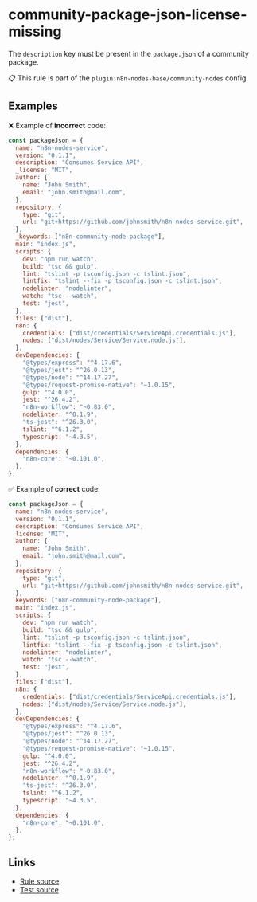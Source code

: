 [//]: # "File generated from a template. Do not edit this file directly."

# community-package-json-license-missing

The `description` key must be present in the `package.json` of a community package.

📋 This rule is part of the `plugin:n8n-nodes-base/community-nodes` config.

## Examples

❌ Example of **incorrect** code:

```js
const packageJson = {
  name: "n8n-nodes-service",
  version: "0.1.1",
  description: "Consumes Service API",
  _license: "MIT",
  author: {
    name: "John Smith",
    email: "john.smith@mail.com",
  },
  repository: {
    type: "git",
    url: "git+https://github.com/johnsmith/n8n-nodes-service.git",
  },
  _keywords: ["n8n-community-node-package"],
  main: "index.js",
  scripts: {
    dev: "npm run watch",
    build: "tsc && gulp",
    lint: "tslint -p tsconfig.json -c tslint.json",
    lintfix: "tslint --fix -p tsconfig.json -c tslint.json",
    nodelinter: "nodelinter",
    watch: "tsc --watch",
    test: "jest",
  },
  files: ["dist"],
  n8n: {
    credentials: ["dist/credentials/ServiceApi.credentials.js"],
    nodes: ["dist/nodes/Service/Service.node.js"],
  },
  devDependencies: {
    "@types/express": "^4.17.6",
    "@types/jest": "^26.0.13",
    "@types/node": "^14.17.27",
    "@types/request-promise-native": "~1.0.15",
    gulp: "^4.0.0",
    jest: "^26.4.2",
    "n8n-workflow": "~0.83.0",
    nodelinter: "^0.1.9",
    "ts-jest": "^26.3.0",
    tslint: "^6.1.2",
    typescript: "~4.3.5",
  },
  dependencies: {
    "n8n-core": "~0.101.0",
  },
};
```

✅ Example of **correct** code:

```js
const packageJson = {
  name: "n8n-nodes-service",
  version: "0.1.1",
  description: "Consumes Service API",
  license: "MIT",
  author: {
    name: "John Smith",
    email: "john.smith@mail.com",
  },
  repository: {
    type: "git",
    url: "git+https://github.com/johnsmith/n8n-nodes-service.git",
  },
  keywords: ["n8n-community-node-package"],
  main: "index.js",
  scripts: {
    dev: "npm run watch",
    build: "tsc && gulp",
    lint: "tslint -p tsconfig.json -c tslint.json",
    lintfix: "tslint --fix -p tsconfig.json -c tslint.json",
    nodelinter: "nodelinter",
    watch: "tsc --watch",
    test: "jest",
  },
  files: ["dist"],
  n8n: {
    credentials: ["dist/credentials/ServiceApi.credentials.js"],
    nodes: ["dist/nodes/Service/Service.node.js"],
  },
  devDependencies: {
    "@types/express": "^4.17.6",
    "@types/jest": "^26.0.13",
    "@types/node": "^14.17.27",
    "@types/request-promise-native": "~1.0.15",
    gulp: "^4.0.0",
    jest: "^26.4.2",
    "n8n-workflow": "~0.83.0",
    nodelinter: "^0.1.9",
    "ts-jest": "^26.3.0",
    tslint: "^6.1.2",
    typescript: "~4.3.5",
  },
  dependencies: {
    "n8n-core": "~0.101.0",
  },
};
```

## Links

- [Rule source](../../lib/rules/community-package-json-license-missing.ts)
- [Test source](../../tests/community-package-json-license-missing.test.ts)
